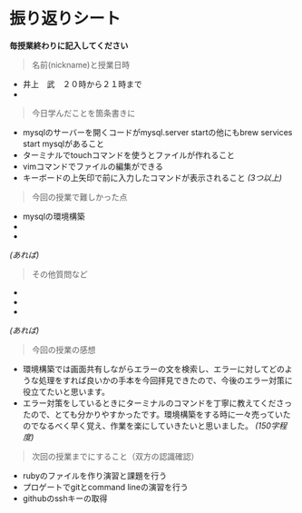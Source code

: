 
# 振り返りシート

**毎授業終わりに記入してください**

> 名前(nickname)と授業日時
- 井上　武　２０時から２１時まで
- 

> 今日学んだことを箇条書きに
-    mysqlのサーバーを開くコードがmysql.server startの他にもbrew services start mysqlがあること
-    ターミナルでtouchコマンドを使うとファイルが作れること
-    vimコマンドでファイルの編集ができる
-    キーボードの上矢印で前に入力したコマンドが表示されること
*(3つ以上)*

> 今回の授業で難しかった点
-   mysqlの環境構築
- 
- 
*(あれば)*

> その他質問など
- 
- 
- 
*(あれば)*

> 今回の授業の感想
- 環境構築では画面共有しながらエラーの文を検索し、エラーに対してどのような処理をすれば良いかの手本を今回拝見できたので、今後のエラー対策に役立てたいと思います。
　
- エラー対策をしているときにターミナルのコマンドを丁寧に教えてくださったので、とても分かりやすかったです。環境構築をする時に一々売っていたのでなるべく早く覚え、作業を楽にしていきたいと思いました。
*(150字程度)*

> 次回の授業までにすること（双方の認識確認）
- rubyのファイルを作り演習と課題を行う
- プロゲートでgitとcommand lineの演習を行う
- githubのsshキーの取得
